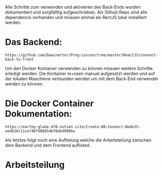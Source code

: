 Alle Schritte zum verwenden und aktivieren des Back-Ends wurden dokumentiert und sorgfälltig aufgeschrieben. Als Github Repo sind alle dependencis vorhanden und müssen einmal als RectJS lokal installiert werden.

# Das Backend:
`https://github.com/Dawinartor/Prog-Lesson/tree/master/ReactJS/connect-back-to-front`

Um den Docker Kontainer verwenden zu können müssen weitere Schritte erledigt werden. Die Kontainer m+ssen manuel aufgesetzt werden und auf der lokalen Maschiene verbunden werden um mit dem Back-End verwendet werden zu können.

# Die Docker Container Dokumentation:
`https://earthy-glade-4f0.notion.site/Create-DB-Connect-NodeJS-eed628c11ce74bfd86854bf0a6d988be`

Als letztes folgt noch eine Auflistung welche die Arbeitsteilung zwischen dem Backend und dem Frontend auflisted. 

# Arbeitsteilung

